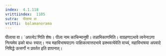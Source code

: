 ```yaml
---
index:  4.1.118
vrittiindex:  1105
sutra:  पीलाया वा
vritti:  balamanorama 
---
```


पीलाया वा। `अपत्येऽ'णिति शेषः। पीला नाम काचिन्मानुषी। तन्नामिकाणमिति। वाग्रहणाऽभावे त्वनेनाऽणा नित्यमेव ढको बाधः स्यात्। नच महाविभाषयाऽणः पाक्षिकत्वात्तदभावे ढक्भवत्येवेति वाच्यं, महाविभाषया अपवादे निषिद्धे उत्सर्गो न प्रवर्तत इति ज्ञापनात्। 

